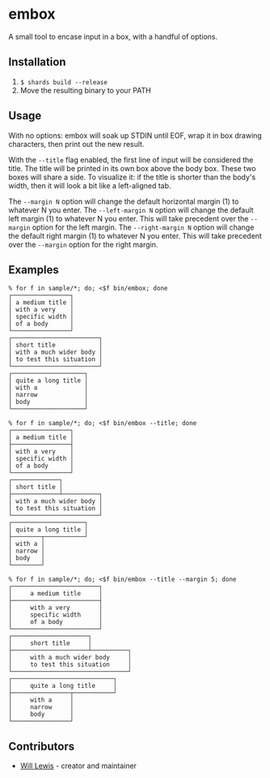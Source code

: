 # embox

A small tool to encase input in a box, with a handful of options.

## Installation

1. `$ shards build --release`
2. Move the resulting binary to your PATH

## Usage

With no options: embox will soak up STDIN until EOF, wrap it in box drawing characters, then print out the new result.

With the `--title` flag enabled, the first line of input will be considered the title. The title will be printed in its own box above the body box. These two boxes will share a side. To visualize it: if the title is shorter than the body's width, then it will look a bit like a left-aligned tab.

The `--margin N` option will change the default horizontal margin (1) to whatever N you enter.
The `--left-margin N` option will change the default left margin (1) to whatever N you enter. This will take precedent over the `--margin` option for the left margin.
The `--right-margin N` option will change the default right margin (1) to whatever N you enter. This will take precedent over the `--margin` option for the right margin.

## Examples

```
% for f in sample/*; do; <$f bin/embox; done
┌────────────────┐
│ a medium title │
│ with a very    │
│ specific width │
│ of a body      │
└────────────────┘
┌────────────────────────┐
│ short title            │
│ with a much wider body │
│ to test this situation │
└────────────────────────┘
┌────────────────────┐
│ quite a long title │
│ with a             │
│ narrow             │
│ body               │
└────────────────────┘
```

```
% for f in sample/*; do; <$f bin/embox --title; done
┌────────────────┐
│ a medium title │
├────────────────┤
│ with a very    │
│ specific width │
│ of a body      │
└────────────────┘
┌─────────────┐
│ short title │
├─────────────┴──────────┐
│ with a much wider body │
│ to test this situation │
└────────────────────────┘
┌────────────────────┐
│ quite a long title │
├────────┬───────────┘
│ with a │
│ narrow │
│ body   │
└────────┘
```

```
% for f in sample/*; do; <$f bin/embox --title --margin 5; done
┌────────────────────────┐
│     a medium title     │
├────────────────────────┤
│     with a very        │
│     specific width     │
│     of a body          │
└────────────────────────┘
┌─────────────────────┐
│     short title     │
├─────────────────────┴──────────┐
│     with a much wider body     │
│     to test this situation     │
└────────────────────────────────┘
┌────────────────────────────┐
│     quite a long title     │
├────────────────┬───────────┘
│     with a     │
│     narrow     │
│     body       │
└────────────────┘
```

## Contributors

- [Will Lewis](https://github.com/your-github-user) - creator and maintainer
